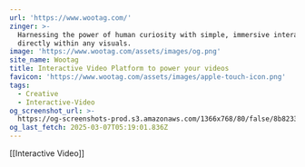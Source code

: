 ```yaml
---
url: 'https://www.wootag.com/'
zinger: >-
  Harnessing the power of human curiosity with simple, immersive interactions,
  directly within any visuals.
image: 'https://www.wootag.com/assets/images/og.png'
site_name: Wootag
title: Interactive Video Platform to power your videos
favicon: 'https://www.wootag.com/assets/images/apple-touch-icon.png'
tags:
  - Creative
  - Interactive-Video
og_screenshot_url: >-
  https://og-screenshots-prod.s3.amazonaws.com/1366x768/80/false/8b823376178ec491af93605c44917c66d41590cc5222772ddd9f24476ea9cf6f.jpeg
og_last_fetch: 2025-03-07T05:19:01.836Z
---
```

[[Interactive Video]]
